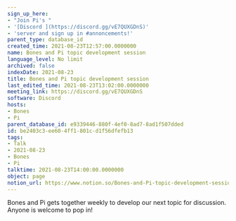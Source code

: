 ```yaml
---
sign_up_here:
- "Join Pi's "
- '[Discord ](https://discord.gg/vE7QUXGDnS)'
- 'server and sign up in #annoncements!'
parent_type: database_id
created_time: 2021-08-23T12:57:00.0000000
name: Bones and Pi topic development session
language_level: No limit
archived: false
indexDate: 2021-08-23
title: Bones and Pi topic development session
last_edited_time: 2021-08-23T13:02:00.0000000
meeting_link: https://discord.gg/vE7QUXGDnS
software: Discord
hosts:
- Bones
- Pi
parent_database_id: e9339446-880f-4ef0-8ad7-8ad1f507dded
id: be2403c3-ee60-4ff1-801c-d1f56dfefb13
tags:
- Talk
- 2021-08-23
- Bones
- Pi
talktime: 2021-08-23T14:00:00.0000000
object: page
notion_url: https://www.notion.so/Bones-and-Pi-topic-development-session-be2403c3ee604ff1801cd1f56dfefb13
---
```


Bones and Pi gets together weekly to develop our next topic for discussion.
Anyone is welcome to pop in!










